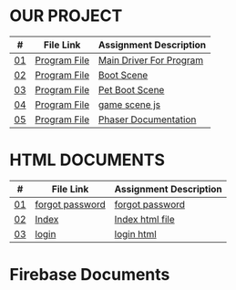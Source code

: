 # OUR PROJECT


|   #    | File Link       | Assignment Description                          |
|------- |-------------------|-------------------------------------------------|
| [01](.MainScene.js) |  [Program File](./MainScene.js) | [ Main Driver For Program](./MainScene.js)|
| [02](.BootScene.js) |  [Program File](./BootScene.js) | [ Boot Scene](./BootScene.js)|
| [03](.bootpet.js) |  [Program File](./bootpet.js) | [ Pet Boot Scene](./bootpet.js)|
| [04](.game.js) |  [Program File](./game.js) | [ game scene js](./game.js)|
| [05](.phaser.js) |  [Program File](./phaser.js) | [ Phaser Documentation](./phaser.js)|

# HTML DOCUMENTS

|   #    | File Link       | Assignment Description                          |
|------- |-------------------|-------------------------------------------------|
| [01](.forget_password.html) |  [forgot password](./forget_password.html) | [ forgot password](./forget_password.html)|
| [02](.index.html) |  [Index](./index.html) | [ Index html file](./index.html)   |
| [03](.login.html) |  [login](./login.html) | [ login html](./login.html)   |

# Firebase Documents

